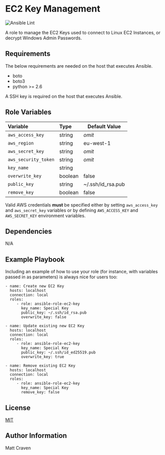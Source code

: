 EC2 Key Management
==================

![Ansible Lint](https://github.com/matcra587/ansible-role-ec2-key/workflows/Ansible%20Lint/badge.svg)

A role to manage the EC2 Keys used to connect to Linux EC2 Instances, or decrypt Windows Admin Passwords.

Requirements
------------

The below requirements are needed on the host that executes Ansible.

* boto
* boto3
* python >= 2.6

A SSH key is required on the host that executes Ansible.

Role Variables
--------------

| Variable | Type | Default Value |
| :--- | :--- | --- |
| `aws_access_key` | string | *omit* |
| `aws_region` | string | eu-west-1 |
| `aws_secret_key` | string | *omit* |
| `aws_security_token` | string | *omit* |
| `key_name` | string | |
| `overwrite_key` | boolean | false |
| `public_key` | string | ~/.ssh/id_rsa.pub |
| `remove_key` | boolean | false |

Valid AWS credentials **must** be specified either by setting `aws_access_key` and `aws_secret_key` variables or by defining `AWS_ACCESS_KEY` and `AWS_SECRET_KEY` environment variables.

Dependencies
------------

N/A

Example Playbook
----------------

Including an example of how to use your role (for instance, with variables passed in as parameters) is always nice for users too:

    - name: Create new EC2 Key
      hosts: localhost
      connection: local
      roles:
         - role: ansible-role-ec2-key
           key_name: Special Key
           public_key: ~/.ssh/id_rsa.pub
           overwrite_key: false

    - name: Update existing new EC2 Key
      hosts: localhost
      connection: local
      roles:
         - role: ansible-role-ec2-key
           key_name: Special Key
           public_key: ~/.ssh/id_ed25519.pub
           overwrite_key: true

    - name: Remove existing EC2 Key
      hosts: localhost
      connection: local
      roles:
         - role: ansible-role-ec2-key
           key_name: Special Key
           remove_key: false

License
-------

[MIT](LICENSE)

Author Information
------------------

Matt Craven
